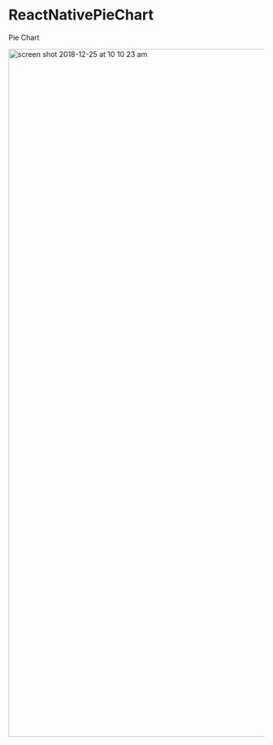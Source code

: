# ReactNativePieChart
Pie Chart

<img width="1355" alt="screen shot 2018-12-25 at 10 10 23 am" src="https://user-images.githubusercontent.com/9949849/34928610-c48406de-f9e4-11e7-87dc-f6b34eca5c5e.png">

